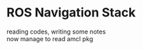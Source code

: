 ROS Navigation Stack
====================

reading codes, writing some notes  
now manage to read amcl pkg  
